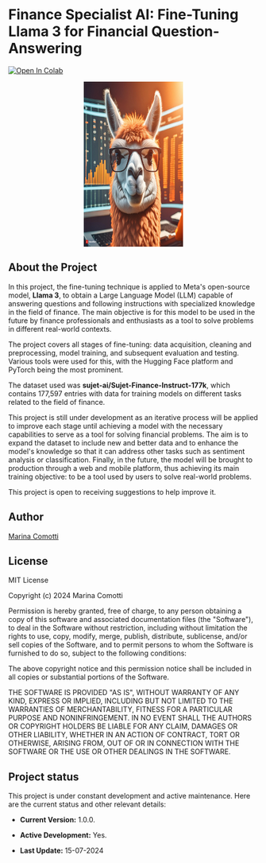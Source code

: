 # Finance Specialist AI: Fine-Tuning Llama 3 for Financial Question-Answering
[![Open In Colab](https://colab.research.google.com/assets/colab-badge.svg)](https://colab.research.google.com/drive/17kQFVqKDLmsWz4r9Xzkv3Y5GsHRNxbvR?usp=sharing)

<img src="./fine-tuningLlama3.jpeg" alt="cells" style="max-width: 200px; height: 332px; display: block; margin: auto;">

## About the Project
In this project, the fine-tuning technique is applied to Meta's open-source model, **Llama 3**, to obtain a Large Language Model (LLM) capable of answering questions and following instructions with specialized knowledge in the field of finance. The main objective is for this model to be used in the future by finance professionals and enthusiasts as a tool to solve problems in different real-world contexts.

The project covers all stages of fine-tuning: data acquisition, cleaning and preprocessing, model training, and subsequent evaluation and testing. Various tools were used for this, with the Hugging Face platform and PyTorch being the most prominent.

The dataset used was **sujet-ai/Sujet-Finance-Instruct-177k**, which contains 177,597 entries with data for training models on different tasks related to the field of finance.

This project is still under development as an iterative process will be applied to improve each stage until achieving a model with the necessary capabilities to serve as a tool for solving financial problems. The aim is to expand the dataset to include new and better data and to enhance the model's knowledge so that it can address other tasks such as sentiment analysis or classification. Finally, in the future, the model will be brought to production through a web and mobile platform, thus achieving its main training objective: to be a tool used by users to solve real-world problems.

This project is open to receiving suggestions to help improve it.

## Author
[Marina Comotti](https://github.com/MarinaComotti)

## License
MIT License

Copyright (c) 2024 Marina Comotti

Permission is hereby granted, free of charge, to any person obtaining a copy of this software and associated documentation files (the "Software"), to deal in the Software without restriction, including without limitation the rights to use, copy, modify, merge, publish, distribute, sublicense, and/or sell copies of the Software, and to permit persons to whom the Software is furnished to do so, subject to the following conditions:

The above copyright notice and this permission notice shall be included in all copies or substantial portions of the Software.

THE SOFTWARE IS PROVIDED "AS IS", WITHOUT WARRANTY OF ANY KIND, EXPRESS OR IMPLIED, INCLUDING BUT NOT LIMITED TO THE WARRANTIES OF MERCHANTABILITY, FITNESS FOR A PARTICULAR PURPOSE AND NONINFRINGEMENT. IN NO EVENT SHALL THE AUTHORS OR COPYRIGHT HOLDERS BE LIABLE FOR ANY CLAIM, DAMAGES OR OTHER LIABILITY, WHETHER IN AN ACTION OF CONTRACT, TORT OR OTHERWISE, ARISING FROM, OUT OF OR IN CONNECTION WITH THE SOFTWARE OR THE USE OR OTHER DEALINGS IN THE SOFTWARE.


## Project status
This project is under constant development and active maintenance. Here are the current status and other relevant details:

- **Current Version:** 1.0.0.

- **Active Development:** Yes.

- **Last Update:** 15-07-2024
